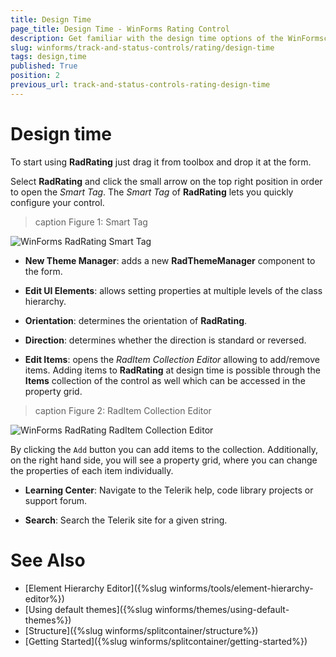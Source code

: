 ```yaml
---
title: Design Time
page_title: Design Time - WinForms Rating Control
description: Get familiar with the design time options of the WinFormscontrol.
slug: winforms/track-and-status-controls/rating/design-time
tags: design,time
published: True
position: 2
previous_url: track-and-status-controls-rating-design-time
---
```


# Design time

To start using **RadRating** just drag it from toolbox and drop it at the form.

Select **RadRating** and click the small arrow on the top right position in order to open the *Smart Tag*. The *Smart Tag* of __RadRating__ lets you quickly configure your control.

>caption Figure 1: Smart Tag

![WinForms RadRating Smart Tag](images/rating-design-time001.png)

* __New Theme Manager__: adds a new __RadThemeManager__ component to the form.
            
* __Edit UI Elements__: allows setting properties at multiple levels of the class hierarchy.
            
* __Orientation__: determines the orientation of **RadRating**.

* __Direction__: determines whether the direction is standard or reversed.
            
* __Edit Items__: opens the *RadItem Collection Editor* allowing to add/remove items. Adding items to __RadRating__ at design time is possible through the **Items** collection of the control as well which can be accessed in the property grid. 

>caption Figure 2: RadItem Collection Editor

![WinForms RadRating RadItem Collection Editor](images/rating-design-time002.png) 

By clicking the `Add` button you can add items to the collection. Additionally, on the right hand side, you will see a property grid, where you can change the properties of each item individually.        
           
* __Learning Center__: Navigate to the Telerik help, code library projects or support forum.

* __Search__: Search the Telerik site for a given string.         
        
# See Also

* [Element Hierarchy Editor]({%slug winforms/tools/element-hierarchy-editor%})
* [Using default themes]({%slug winforms/themes/using-default-themes%})
* [Structure]({%slug winforms/splitcontainer/structure%})	
* [Getting Started]({%slug winforms/splitcontainer/getting-started%})	




